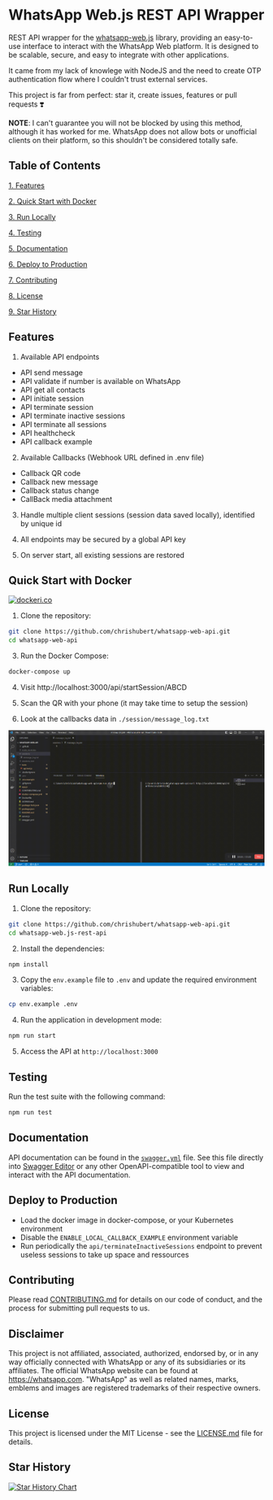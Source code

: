 # WhatsApp Web.js REST API Wrapper

REST API wrapper for the [whatsapp-web.js](https://github.com/pedroslopez/whatsapp-web.js) library, providing an easy-to-use interface to interact with the WhatsApp Web platform. It is designed to be scalable, secure, and easy to integrate with other applications.

It came from my lack of knowlege with NodeJS and the need to create OTP authentication flow where I couldn't trust external services.

This project is far from perfect: star it, create issues, features or pull requests ❣️

**NOTE**: I can't guarantee you will not be blocked by using this method, although it has worked for me. WhatsApp does not allow bots or unofficial clients on their platform, so this shouldn't be considered totally safe.

## Table of Contents

[1. Features](#features)

[2. Quick Start with Docker](#quick-start-with-docker)

[3. Run Locally](#run-locally)

[4. Testing](#testing)

[5. Documentation](#documentation)

[6. Deploy to Production](#deploy-to-production)

[7. Contributing](#contributing)

[8. License](#license)

[9. Star History](#star-history)

## Features

1. Available API endpoints
- API send message
- API validate if number is available on WhatsApp
- API get all contacts
- API initiate session
- API terminate session
- API terminate inactive sessions
- API terminate all sessions
- API healthcheck
- API callback example

2. Available Callbacks (Webhook URL defined in .env file)
- Callback QR code
- Callback new message
- Callback status change
- CallBack media attachment

3. Handle multiple client sessions (session data saved locally), identified by unique id

4. All endpoints may be secured by a global API key

5. On server start, all existing sessions are restored

## Quick Start with Docker

[![dockeri.co](https://dockerico.blankenship.io/image/chrishubert/whatsapp-web-api)](https://hub.docker.com/r/chrishubert/whatsapp-web-api)

1. Clone the repository:

```bash
git clone https://github.com/chrishubert/whatsapp-web-api.git
cd whatsapp-web-api
```

3. Run the Docker Compose:

```bash
docker-compose up
```
4. Visit http://localhost:3000/api/startSession/ABCD

6. Scan the QR with your phone (it may take time to setup the session)

7. Look at the callbacks data in `./session/message_log.txt`

![Quick Start](./assets/basic_start.gif)

## Run Locally

1. Clone the repository:

```bash
git clone https://github.com/chrishubert/whatsapp-web-api.git
cd whatsapp-web.js-rest-api
```

2. Install the dependencies:

```bash
npm install
```

3. Copy the `env.example` file to `.env` and update the required environment variables:

```bash
cp env.example .env
```

4. Run the application in development mode:

```bash
npm run start
```

5. Access the API at `http://localhost:3000`

## Testing

Run the test suite with the following command:

```bash
npm run test
```

## Documentation

API documentation can be found in the [`swagger.yml`](https://raw.githubusercontent.com/chrishubert/whatsapp-web-api/master/swagger.yml) file. See this file directly into [Swagger Editor](https://editor.swagger.io/?url=https://raw.githubusercontent.com/chrishubert/whatsapp-web-api/master/swagger.yml) or any other OpenAPI-compatible tool to view and interact with the API documentation.

## Deploy to Production

- Load the docker image in docker-compose, or your Kubernetes environment
- Disable the `ENABLE_LOCAL_CALLBACK_EXAMPLE` environment variable
- Run periodically the `api/terminateInactiveSessions` endpoint to prevent useless sessions to take up space and ressources

## Contributing

Please read [CONTRIBUTING.md](./CONTRIBUTING.md) for details on our code of conduct, and the process for submitting pull requests to us.

## Disclaimer

This project is not affiliated, associated, authorized, endorsed by, or in any way officially connected with WhatsApp or any of its subsidiaries or its affiliates. The official WhatsApp website can be found at https://whatsapp.com. "WhatsApp" as well as related names, marks, emblems and images are registered trademarks of their respective owners.

## License

This project is licensed under the MIT License - see the [LICENSE.md](./LICENSE.md) file for details.

## Star History

[![Star History Chart](https://api.star-history.com/svg?repos=chrishubert/whatsapp-web-api&type=Date)](https://star-history.com/#chrishubert/whatsapp-web-api&Date)